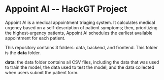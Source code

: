 # Appoint AI -- HackGT Project

Appoint AI is a medical appointment triaging system. It calculates medical urgency based on a self-description of patient symptoms; then, prioritizing the highest-urgency patients, Appoint AI schedules the earliest available appointment for each patient.

This repository contains 3 folders: data, backend, and frontend. This folder is the **data** folder.

**data**: the data folder contains all CSV files, including the data that was used to train the model, the data used to test the model, and the data collected when users submit the patient form.

